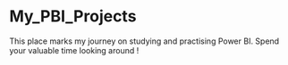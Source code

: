 # My_PBI_Projects
This place marks my journey on studying and practising Power BI. Spend your valuable time looking around !

